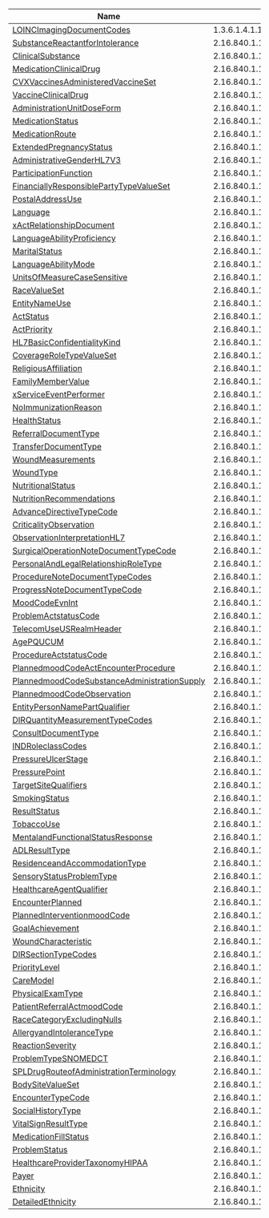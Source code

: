 <br />

<table>
  <thead>
    <tr>
      <th>Name</th>
      <th>Identifier</th>
    </tr>
  </thead>
  <tbody>
    <tr><td><a href="ValueSet-1.3.6.1.4.1.12009.10.2.5.html">LOINCImagingDocumentCodes</a></td><td>1.3.6.1.4.1.12009.10.2.5</td></tr>
    <tr><td><a href="ValueSet-2.16.840.1.113762.1.4.1010.1.html">SubstanceReactantforIntolerance</a></td><td>2.16.840.1.113762.1.4.1010.1</td></tr>
    <tr><td><a href="ValueSet-2.16.840.1.113762.1.4.1010.2.html">ClinicalSubstance</a></td><td>2.16.840.1.113762.1.4.1010.2</td></tr>
    <tr><td><a href="ValueSet-2.16.840.1.113762.1.4.1010.4.html">MedicationClinicalDrug</a></td><td>2.16.840.1.113762.1.4.1010.4</td></tr>
    <tr><td><a href="ValueSet-2.16.840.1.113762.1.4.1010.6.html">CVXVaccinesAdministeredVaccineSet</a></td><td>2.16.840.1.113762.1.4.1010.6</td></tr>
    <tr><td><a href="ValueSet-2.16.840.1.113762.1.4.1010.8.html">VaccineClinicalDrug</a></td><td>2.16.840.1.113762.1.4.1010.8</td></tr>
    <tr><td><a href="ValueSet-2.16.840.1.113762.1.4.1021.30.html">AdministrationUnitDoseForm</a></td><td>2.16.840.1.113762.1.4.1021.30</td></tr>
    <tr><td><a href="ValueSet-2.16.840.1.113762.1.4.1099.11.html">MedicationStatus</a></td><td>2.16.840.1.113762.1.4.1099.11</td></tr>
    <tr><td><a href="ValueSet-2.16.840.1.113762.1.4.1099.12.html">MedicationRoute</a></td><td>2.16.840.1.113762.1.4.1099.12</td></tr>
    <tr><td><a href="ValueSet-2.16.840.1.113762.1.4.1099.24.html">ExtendedPregnancyStatus</a></td><td>2.16.840.1.113762.1.4.1099.24</td></tr>
    <tr><td><a href="ValueSet-2.16.840.1.113883.1.11.1.html">AdministrativeGenderHL7V3</a></td><td>2.16.840.1.113883.1.11.1</td></tr>
    <tr><td><a href="ValueSet-2.16.840.1.113883.1.11.10267.html">ParticipationFunction</a></td><td>2.16.840.1.113883.1.11.10267</td></tr>
    <tr><td><a href="ValueSet-2.16.840.1.113883.1.11.10416.html">FinanciallyResponsiblePartyTypeValueSet</a></td><td>2.16.840.1.113883.1.11.10416</td></tr>
    <tr><td><a href="ValueSet-2.16.840.1.113883.1.11.10637.html">PostalAddressUse</a></td><td>2.16.840.1.113883.1.11.10637</td></tr>
    <tr><td><a href="ValueSet-2.16.840.1.113883.1.11.11526.html">Language</a></td><td>2.16.840.1.113883.1.11.11526</td></tr>
    <tr><td><a href="ValueSet-2.16.840.1.113883.1.11.11610.html">xActRelationshipDocument</a></td><td>2.16.840.1.113883.1.11.11610</td></tr>
    <tr><td><a href="ValueSet-2.16.840.1.113883.1.11.12199.html">LanguageAbilityProficiency</a></td><td>2.16.840.1.113883.1.11.12199</td></tr>
    <tr><td><a href="ValueSet-2.16.840.1.113883.1.11.12212.html">MaritalStatus</a></td><td>2.16.840.1.113883.1.11.12212</td></tr>
    <tr><td><a href="ValueSet-2.16.840.1.113883.1.11.12249.html">LanguageAbilityMode</a></td><td>2.16.840.1.113883.1.11.12249</td></tr>
    <tr><td><a href="ValueSet-2.16.840.1.113883.1.11.12839.html">UnitsOfMeasureCaseSensitive</a></td><td>2.16.840.1.113883.1.11.12839</td></tr>
    <tr><td><a href="ValueSet-2.16.840.1.113883.1.11.14914.html">RaceValueSet</a></td><td>2.16.840.1.113883.1.11.14914</td></tr>
    <tr><td><a href="ValueSet-2.16.840.1.113883.1.11.15913.html">EntityNameUse</a></td><td>2.16.840.1.113883.1.11.15913</td></tr>
    <tr><td><a href="ValueSet-2.16.840.1.113883.1.11.15933.html">ActStatus</a></td><td>2.16.840.1.113883.1.11.15933</td></tr>
    <tr><td><a href="ValueSet-2.16.840.1.113883.1.11.16866.html">ActPriority</a></td><td>2.16.840.1.113883.1.11.16866</td></tr>
    <tr><td><a href="ValueSet-2.16.840.1.113883.1.11.16926.html">HL7BasicConfidentialityKind</a></td><td>2.16.840.1.113883.1.11.16926</td></tr>
    <tr><td><a href="ValueSet-2.16.840.1.113883.1.11.18877.html">CoverageRoleTypeValueSet</a></td><td>2.16.840.1.113883.1.11.18877</td></tr>
    <tr><td><a href="ValueSet-2.16.840.1.113883.1.11.19185.html">ReligiousAffiliation</a></td><td>2.16.840.1.113883.1.11.19185</td></tr>
    <tr><td><a href="ValueSet-2.16.840.1.113883.1.11.19579.html">FamilyMemberValue</a></td><td>2.16.840.1.113883.1.11.19579</td></tr>
    <tr><td><a href="ValueSet-2.16.840.1.113883.1.11.19601.html">xServiceEventPerformer</a></td><td>2.16.840.1.113883.1.11.19601</td></tr>
    <tr><td><a href="ValueSet-2.16.840.1.113883.1.11.19717.html">NoImmunizationReason</a></td><td>2.16.840.1.113883.1.11.19717</td></tr>
    <tr><td><a href="ValueSet-2.16.840.1.113883.1.11.20.12.html">HealthStatus</a></td><td>2.16.840.1.113883.1.11.20.12</td></tr>
    <tr><td><a href="ValueSet-2.16.840.1.113883.1.11.20.2.3.html">ReferralDocumentType</a></td><td>2.16.840.1.113883.1.11.20.2.3</td></tr>
    <tr><td><a href="ValueSet-2.16.840.1.113883.1.11.20.2.4.html">TransferDocumentType</a></td><td>2.16.840.1.113883.1.11.20.2.4</td></tr>
    <tr><td><a href="ValueSet-2.16.840.1.113883.1.11.20.2.5.html">WoundMeasurements</a></td><td>2.16.840.1.113883.1.11.20.2.5</td></tr>
    <tr><td><a href="ValueSet-2.16.840.1.113883.1.11.20.2.6.html">WoundType</a></td><td>2.16.840.1.113883.1.11.20.2.6</td></tr>
    <tr><td><a href="ValueSet-2.16.840.1.113883.1.11.20.2.7.html">NutritionalStatus</a></td><td>2.16.840.1.113883.1.11.20.2.7</td></tr>
    <tr><td><a href="ValueSet-2.16.840.1.113883.1.11.20.2.9.html">NutritionRecommendations</a></td><td>2.16.840.1.113883.1.11.20.2.9</td></tr>
    <tr><td><a href="ValueSet-2.16.840.1.113883.1.11.20.2.html">AdvanceDirectiveTypeCode</a></td><td>2.16.840.1.113883.1.11.20.2</td></tr>
    <tr><td><a href="ValueSet-2.16.840.1.113883.1.11.20549.html">CriticalityObservation</a></td><td>2.16.840.1.113883.1.11.20549</td></tr>
    <tr><td><a href="ValueSet-2.16.840.1.113883.1.11.78.html">ObservationInterpretationHL7</a></td><td>2.16.840.1.113883.1.11.78</td></tr>
    <tr><td><a href="ValueSet-2.16.840.1.113883.11.20.1.1.html">SurgicalOperationNoteDocumentTypeCode</a></td><td>2.16.840.1.113883.11.20.1.1</td></tr>
    <tr><td><a href="ValueSet-2.16.840.1.113883.11.20.12.1.html">PersonalAndLegalRelationshipRoleType</a></td><td>2.16.840.1.113883.11.20.12.1</td></tr>
    <tr><td><a href="ValueSet-2.16.840.1.113883.11.20.6.1.html">ProcedureNoteDocumentTypeCodes</a></td><td>2.16.840.1.113883.11.20.6.1</td></tr>
    <tr><td><a href="ValueSet-2.16.840.1.113883.11.20.8.1.html">ProgressNoteDocumentTypeCode</a></td><td>2.16.840.1.113883.11.20.8.1</td></tr>
    <tr><td><a href="ValueSet-2.16.840.1.113883.11.20.9.18.html">MoodCodeEvnInt</a></td><td>2.16.840.1.113883.11.20.9.18</td></tr>
    <tr><td><a href="ValueSet-2.16.840.1.113883.11.20.9.19.html">ProblemActstatusCode</a></td><td>2.16.840.1.113883.11.20.9.19</td></tr>
    <tr><td><a href="ValueSet-2.16.840.1.113883.11.20.9.20.html">TelecomUseUSRealmHeader</a></td><td>2.16.840.1.113883.11.20.9.20</td></tr>
    <tr><td><a href="ValueSet-2.16.840.1.113883.11.20.9.21.html">AgePQUCUM</a></td><td>2.16.840.1.113883.11.20.9.21</td></tr>
    <tr><td><a href="ValueSet-2.16.840.1.113883.11.20.9.22.html">ProcedureActstatusCode</a></td><td>2.16.840.1.113883.11.20.9.22</td></tr>
    <tr><td><a href="ValueSet-2.16.840.1.113883.11.20.9.23.html">PlannedmoodCodeActEncounterProcedure</a></td><td>2.16.840.1.113883.11.20.9.23</td></tr>
    <tr><td><a href="ValueSet-2.16.840.1.113883.11.20.9.24.html">PlannedmoodCodeSubstanceAdministrationSupply</a></td><td>2.16.840.1.113883.11.20.9.24</td></tr>
    <tr><td><a href="ValueSet-2.16.840.1.113883.11.20.9.25.html">PlannedmoodCodeObservation</a></td><td>2.16.840.1.113883.11.20.9.25</td></tr>
    <tr><td><a href="ValueSet-2.16.840.1.113883.11.20.9.26.html">EntityPersonNamePartQualifier</a></td><td>2.16.840.1.113883.11.20.9.26</td></tr>
    <tr><td><a href="ValueSet-2.16.840.1.113883.11.20.9.29.html">DIRQuantityMeasurementTypeCodes</a></td><td>2.16.840.1.113883.11.20.9.29</td></tr>
    <tr><td><a href="ValueSet-2.16.840.1.113883.11.20.9.31.html">ConsultDocumentType</a></td><td>2.16.840.1.113883.11.20.9.31</td></tr>
    <tr><td><a href="ValueSet-2.16.840.1.113883.11.20.9.33.html">INDRoleclassCodes</a></td><td>2.16.840.1.113883.11.20.9.33</td></tr>
    <tr><td><a href="ValueSet-2.16.840.1.113883.11.20.9.35.html">PressureUlcerStage</a></td><td>2.16.840.1.113883.11.20.9.35</td></tr>
    <tr><td><a href="ValueSet-2.16.840.1.113883.11.20.9.36.html">PressurePoint</a></td><td>2.16.840.1.113883.11.20.9.36</td></tr>
    <tr><td><a href="ValueSet-2.16.840.1.113883.11.20.9.37.html">TargetSiteQualifiers</a></td><td>2.16.840.1.113883.11.20.9.37</td></tr>
    <tr><td><a href="ValueSet-2.16.840.1.113883.11.20.9.38.html">SmokingStatus</a></td><td>2.16.840.1.113883.11.20.9.38</td></tr>
    <tr><td><a href="ValueSet-2.16.840.1.113883.11.20.9.39.html">ResultStatus</a></td><td>2.16.840.1.113883.11.20.9.39</td></tr>
    <tr><td><a href="ValueSet-2.16.840.1.113883.11.20.9.41.html">TobaccoUse</a></td><td>2.16.840.1.113883.11.20.9.41</td></tr>
    <tr><td><a href="ValueSet-2.16.840.1.113883.11.20.9.44.html">MentalandFunctionalStatusResponse</a></td><td>2.16.840.1.113883.11.20.9.44</td></tr>
    <tr><td><a href="ValueSet-2.16.840.1.113883.11.20.9.47.html">ADLResultType</a></td><td>2.16.840.1.113883.11.20.9.47</td></tr>
    <tr><td><a href="ValueSet-2.16.840.1.113883.11.20.9.49.html">ResidenceandAccommodationType</a></td><td>2.16.840.1.113883.11.20.9.49</td></tr>
    <tr><td><a href="ValueSet-2.16.840.1.113883.11.20.9.50.html">SensoryStatusProblemType</a></td><td>2.16.840.1.113883.11.20.9.50</td></tr>
    <tr><td><a href="ValueSet-2.16.840.1.113883.11.20.9.51.html">HealthcareAgentQualifier</a></td><td>2.16.840.1.113883.11.20.9.51</td></tr>
    <tr><td><a href="ValueSet-2.16.840.1.113883.11.20.9.52.html">EncounterPlanned</a></td><td>2.16.840.1.113883.11.20.9.52</td></tr>
    <tr><td><a href="ValueSet-2.16.840.1.113883.11.20.9.54.html">PlannedInterventionmoodCode</a></td><td>2.16.840.1.113883.11.20.9.54</td></tr>
    <tr><td><a href="ValueSet-2.16.840.1.113883.11.20.9.55.html">GoalAchievement</a></td><td>2.16.840.1.113883.11.20.9.55</td></tr>
    <tr><td><a href="ValueSet-2.16.840.1.113883.11.20.9.58.html">WoundCharacteristic</a></td><td>2.16.840.1.113883.11.20.9.58</td></tr>
    <tr><td><a href="ValueSet-2.16.840.1.113883.11.20.9.59.html">DIRSectionTypeCodes</a></td><td>2.16.840.1.113883.11.20.9.59</td></tr>
    <tr><td><a href="ValueSet-2.16.840.1.113883.11.20.9.60.html">PriorityLevel</a></td><td>2.16.840.1.113883.11.20.9.60</td></tr>
    <tr><td><a href="ValueSet-2.16.840.1.113883.11.20.9.61.html">CareModel</a></td><td>2.16.840.1.113883.11.20.9.61</td></tr>
    <tr><td><a href="ValueSet-2.16.840.1.113883.11.20.9.65.html">PhysicalExamType</a></td><td>2.16.840.1.113883.11.20.9.65</td></tr>
    <tr><td><a href="ValueSet-2.16.840.1.113883.11.20.9.66.html">PatientReferralActmoodCode</a></td><td>2.16.840.1.113883.11.20.9.66</td></tr>
    <tr><td><a href="ValueSet-2.16.840.1.113883.3.2074.1.1.3.html">RaceCategoryExcludingNulls</a></td><td>2.16.840.1.113883.3.2074.1.1.3</td></tr>
    <tr><td><a href="ValueSet-2.16.840.1.113883.3.88.12.3221.6.2.html">AllergyandIntoleranceType</a></td><td>2.16.840.1.113883.3.88.12.3221.6.2</td></tr>
    <tr><td><a href="ValueSet-2.16.840.1.113883.3.88.12.3221.6.8.html">ReactionSeverity</a></td><td>2.16.840.1.113883.3.88.12.3221.6.8</td></tr>
    <tr><td><a href="ValueSet-2.16.840.1.113883.3.88.12.3221.7.2.html">ProblemTypeSNOMEDCT</a></td><td>2.16.840.1.113883.3.88.12.3221.7.2</td></tr>
    <tr><td><a href="ValueSet-2.16.840.1.113883.3.88.12.3221.8.7.html">SPLDrugRouteofAdministrationTerminology</a></td><td>2.16.840.1.113883.3.88.12.3221.8.7</td></tr>
    <tr><td><a href="ValueSet-2.16.840.1.113883.3.88.12.3221.8.9.html">BodySiteValueSet</a></td><td>2.16.840.1.113883.3.88.12.3221.8.9</td></tr>
    <tr><td><a href="ValueSet-2.16.840.1.113883.3.88.12.80.32.html">EncounterTypeCode</a></td><td>2.16.840.1.113883.3.88.12.80.32</td></tr>
    <tr><td><a href="ValueSet-2.16.840.1.113883.3.88.12.80.60.html">SocialHistoryType</a></td><td>2.16.840.1.113883.3.88.12.80.60</td></tr>
    <tr><td><a href="ValueSet-2.16.840.1.113883.3.88.12.80.62.html">VitalSignResultType</a></td><td>2.16.840.1.113883.3.88.12.80.62</td></tr>
    <tr><td><a href="ValueSet-2.16.840.1.113883.3.88.12.80.64.html">MedicationFillStatus</a></td><td>2.16.840.1.113883.3.88.12.80.64</td></tr>
    <tr><td><a href="ValueSet-2.16.840.1.113883.3.88.12.80.68.html">ProblemStatus</a></td><td>2.16.840.1.113883.3.88.12.80.68</td></tr>
    <tr><td><a href="ValueSet-2.16.840.1.114222.4.11.1066.html">HealthcareProviderTaxonomyHIPAA</a></td><td>2.16.840.1.114222.4.11.1066</td></tr>
    <tr><td><a href="ValueSet-2.16.840.1.114222.4.11.3591.html">Payer</a></td><td>2.16.840.1.114222.4.11.3591</td></tr>
    <tr><td><a href="ValueSet-2.16.840.1.114222.4.11.837.html">Ethnicity</a></td><td>2.16.840.1.114222.4.11.837</td></tr>
    <tr><td><a href="ValueSet-2.16.840.1.114222.4.11.877.html">DetailedEthnicity</a></td><td>2.16.840.1.114222.4.11.877</td></tr>

  </tbody>
</table>